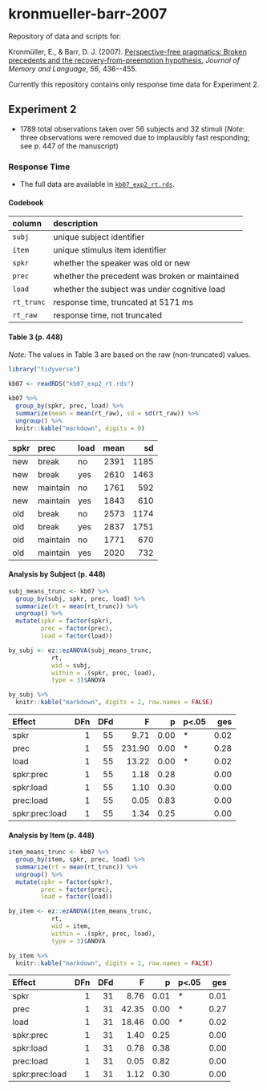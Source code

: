 
kronmueller-barr-2007
=====================

Repository of data and scripts for:

Kronmüller, E., & Barr, D. J. (2007). [Perspective-free pragmatics: Broken precedents and the recovery-from-preemption hypothesis.](https://doi.org/10.1016/j.jml.2006.05.002) *Journal of Memory and Language*, *56*, 436--455.

Currently this repository contains only response time data for Experiment 2.

Experiment 2
------------

-   1789 total observations taken over 56 subjects and 32 stimuli (*Note*: three observations were removed due to implausibly fast responding; see p. 447 of the manuscript)

### Response Time

-   The full data are available in [`kb07_exp2_rt.rds`](kb07_exp2_rt.rds).

#### Codebook

| column     | description                                    |
|:-----------|:-----------------------------------------------|
| `subj`     | unique subject identifier                      |
| `item`     | unique stimulus item identifier                |
| `spkr`     | whether the speaker was old or new             |
| `prec`     | whether the precedent was broken or maintained |
| `load`     | whether the subject was under cognitive load   |
| `rt_trunc` | response time, truncated at 5171 ms            |
| `rt_raw`   | response time, not truncated                   |

#### Table 3 (p. 448)

*Note:* The values in Table 3 are based on the raw (non-truncated) values.

``` r
library("tidyverse")

kb07 <- readRDS("kb07_exp2_rt.rds")

kb07 %>%
  group_by(spkr, prec, load) %>%
  summarize(mean = mean(rt_raw), sd = sd(rt_raw)) %>%
  ungroup() %>%
  knitr::kable("markdown", digits = 0)
```

| spkr | prec     | load |  mean|    sd|
|:-----|:---------|:-----|-----:|-----:|
| new  | break    | no   |  2391|  1185|
| new  | break    | yes  |  2610|  1463|
| new  | maintain | no   |  1761|   592|
| new  | maintain | yes  |  1843|   610|
| old  | break    | no   |  2573|  1174|
| old  | break    | yes  |  2837|  1751|
| old  | maintain | no   |  1771|   670|
| old  | maintain | yes  |  2020|   732|

#### Analysis by Subject (p. 448)

``` r
subj_means_trunc <- kb07 %>%
  group_by(subj, spkr, prec, load) %>%
  summarize(rt = mean(rt_trunc)) %>%
  ungroup() %>%
  mutate(spkr = factor(spkr),
         prec = factor(prec),
         load = factor(load))

by_subj <- ez::ezANOVA(subj_means_trunc,
            rt,
            wid = subj,
            within = .(spkr, prec, load),
            type = 3)$ANOVA

by_subj %>%
  knitr::kable("markdown", digits = 2, row.names = FALSE) 
```

| Effect         |  DFn|  DFd|       F|     p| p&lt;.05 |   ges|
|:---------------|----:|----:|-------:|-----:|:---------|-----:|
| spkr           |    1|   55|    9.71|  0.00| \*       |  0.02|
| prec           |    1|   55|  231.90|  0.00| \*       |  0.28|
| load           |    1|   55|   13.22|  0.00| \*       |  0.02|
| spkr:prec      |    1|   55|    1.18|  0.28|          |  0.00|
| spkr:load      |    1|   55|    1.10|  0.30|          |  0.00|
| prec:load      |    1|   55|    0.05|  0.83|          |  0.00|
| spkr:prec:load |    1|   55|    1.34|  0.25|          |  0.00|

#### Analysis by Item (p. 448)

``` r
item_means_trunc <- kb07 %>%
  group_by(item, spkr, prec, load) %>%
  summarize(rt = mean(rt_trunc)) %>%
  ungroup() %>%
  mutate(spkr = factor(spkr),
         prec = factor(prec),
         load = factor(load))

by_item <- ez::ezANOVA(item_means_trunc,
            rt,
            wid = item,
            within = .(spkr, prec, load),
            type = 3)$ANOVA

by_item %>%
  knitr::kable("markdown", digits = 2, row.names = FALSE)
```

| Effect         |  DFn|  DFd|      F|     p| p&lt;.05 |   ges|
|:---------------|----:|----:|------:|-----:|:---------|-----:|
| spkr           |    1|   31|   8.76|  0.01| \*       |  0.01|
| prec           |    1|   31|  42.35|  0.00| \*       |  0.27|
| load           |    1|   31|  18.46|  0.00| \*       |  0.02|
| spkr:prec      |    1|   31|   1.40|  0.25|          |  0.00|
| spkr:load      |    1|   31|   0.78|  0.38|          |  0.00|
| prec:load      |    1|   31|   0.05|  0.82|          |  0.00|
| spkr:prec:load |    1|   31|   1.12|  0.30|          |  0.00|
